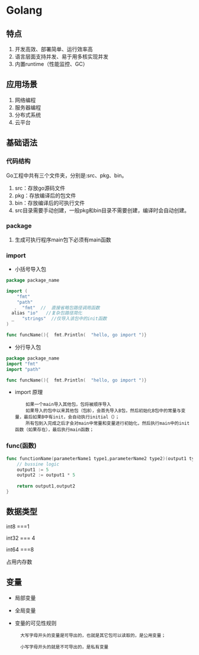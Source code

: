 # Golang



## 特点

1.  开发高效、部署简单、运行效率高
2.  语言层面支持并发、易于用多核实现并发
3.  内置runtime（性能监控、GC）

## 应用场景

1.  网络编程  
2.  服务器编程   
3.  分布式系统
4.  云平台




## 基础语法

### 代码结构

Go工程中共有三个文件夹，分别是:src、pkg、bin。

1.  src：存放go源码文件
2.  pkg：存放编译后的包文件
3.  bin：存放编译后的可执行文件
4.  src目录需要手动创建，一般pkg和bin目录不需要创建，编译时会自动创建。

### package
1.  生成可执行程序main包下必须有main函数

### import

* 小括号导入包

```go
package package_name

import (
    "fmt"  
    "path"
   .  "fmt"  //  直接省略包路径调用函数
  alias "io"   //复杂包路径简化
  _   "strings"  //仅导入该包中的init函数
)

func funcName(){  fmt.Println(  "hello, go import ")}

```

* 分行导入包
```go
package package_name
import "fmt"
import "path"

func funcName(){  fmt.Println(  "hello, go import ")}
```
* import 原理

       
          如果一个main导入其他包，包将被顺序导入
          如果导入的包中以来其他包（包B），会首先导入B包，然后初始化B包中的常量与变量，最后如果B中有init，会自动执行initial（）；
          所有包到入完成之后才会对main中常量和变量进行初始化，然后执行main中的init函数（如果存在），最后执行main函数；


### func(函数)
```go
func functionName(parameterName1 type1,parameterName2 type2)(output1 type1,output2 type2){
	// bussine logic
	output1 := 5
	output2 := output1 * 5
	
	return output1,output2
}

```

## 数据类型


int8 ===1

int32 === 4

int64 ===8

占用内存数


## 变量

* 局部变量

* 全局变量

* 变量的可见性规则

        大写字母开头的变量是可导出的，也就是其它包可以读取的，是公用变量；

        小写字母开头的就是不可导出的，是私有变量